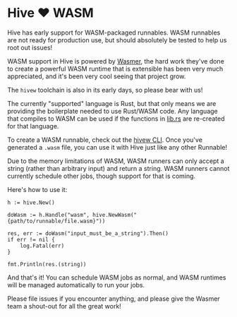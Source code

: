 # Hive ❤️ WASM

Hive has early support for WASM-packaged runnables. WASM runnables are not ready for production use, but should absolutely be tested to help us root out issues!

WASM support in Hive is powered by [Wasmer](https://github.com/wasmerio/go-ext-wasm), the hard work they've done to create a powerful WASM runtime that is extensible has been very much appreciated, and it's been very cool seeing that project grow.

The `hivew` toolchain is also in its early days, so please bear with us!

The currently "supported" language is Rust, but that only means we are providing the boilerplate needed to use Rust/WASM code. Any language that compiles to WASM can be used if the functions in [lib.rs](https://github.com/suborbital/hivew/blob/master/rs-builder/src/lib.rs) are re-created for that language.

To create a WASM runnable, check out the [hivew CLI](https://github.com/suborbital/hivew). Once you've generated a `.wasm` file, you can use it with Hive just like any other Runnable!

Due to the memory limitations of WASM, WASM runners can only accept a string (rather than arbitrary input) and return a string. WASM runners cannot currently schedule other jobs, though support for that is coming.

Here's how to use it:
```golang
h := hive.New()

doWasm := h.Handle("wasm", hive.NewWasm("{path/to/runnable/file.wasm}"))

res, err := doWasm("input_must_be_a_string").Then()
if err != nil {
	log.Fatal(err)
}

fmt.Println(res.(string))
```

And that's it! You can schedule WASM jobs as normal, and WASM runtimes will be managed automatically to run your jobs.

Please file issues if you encounter anything, and please give the Wasmer team a shout-out for all the great work!